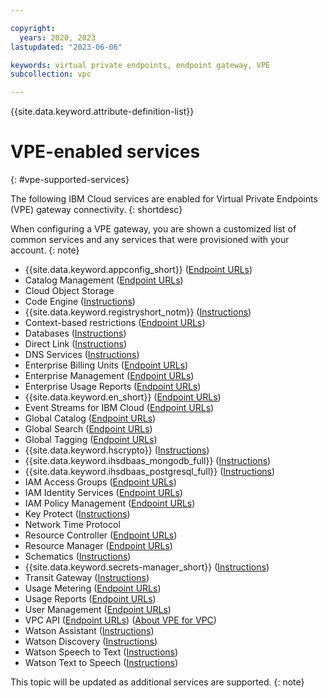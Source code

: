 ```yaml
---

copyright:
  years: 2020, 2023
lastupdated: "2023-06-06"

keywords: virtual private endpoints, endpoint gateway, VPE
subcollection: vpc

---
```


{{site.data.keyword.attribute-definition-list}}

# VPE-enabled services
{: #vpe-supported-services}

The following IBM Cloud services are enabled for Virtual Private Endpoints (VPE) gateway connectivity.
{: shortdesc}

When configuring a VPE gateway, you are shown a customized list of common services and any services that were provisioned
with your account.
{: note}

* {{site.data.keyword.appconfig_short}} ([Endpoint URLs](/apidocs/app-configuration#endpoints-list-all))
* Catalog Management ([Endpoint URLs](/apidocs/resource-catalog/private-catalog#endpoint-url))
* Cloud Object Storage
* Code Engine ([Instructions](/docs/codeengine?topic=codeengine-vpe))
* {{site.data.keyword.registryshort_notm}} ([Instructions](/docs/Registry?topic=Registry-registry_vpe))
* Context-based restrictions ([Endpoint URLs](/apidocs/context-based-restrictions#endpoint-urls))
* Databases ([Instructions](/docs/cloud-databases?topic=cloud-databases-vpes))
* Direct Link ([Instructions](/docs/dl?topic=dl-vpe-connection))
* DNS Services ([Instructions](/docs/dns-svcs?topic=dns-svcs-vpe-for-dns-svcs#vpe-for-dns-svcs))
* Enterprise Billing Units ([Endpoint URLs](/apidocs/enterprise-apis/billing-unit#endpoint-urls))
* Enterprise Management ([Endpoint URLs](/apidocs/enterprise-apis/enterprise#endpoint-urls))
* Enterprise Usage Reports ([Endpoint URLs](/apidocs/enterprise-apis/resource-usage-reports#endpoint-urls))
* {{site.data.keyword.en_short}} ([Endpoint URLs](/apidocs/event-notifications#event-notifications-endpoint-url))
* Event Streams for IBM Cloud ([Endpoint URLs](/apidocs/event-streams/adminrest))
* Global Catalog ([Endpoint URLs](/apidocs/resource-catalog/global-catalog#endpoint-url))
* Global Search ([Endpoint URLs](/apidocs/search#endpoint-url))
* Global Tagging ([Endpoint URLs](/apidocs/tagging#endpoint-url))
* {{site.data.keyword.hscrypto}} ([Instructions](/docs/hs-crypto?topic=hs-crypto-virtual-private-endpoints-for-vpc))
* {{site.data.keyword.ihsdbaas_mongodb_full}} ([Instructions](/docs/hyper-protect-dbaas-for-mongodb?topic=hyper-protect-dbaas-for-mongodb-virtual-private-endpoint))
* {{site.data.keyword.ihsdbaas_postgresql_full}} ([Instructions](/docs/hyper-protect-dbaas-for-postgresql?topic=hyper-protect-dbaas-for-postgresql-virtual-private-endpoint))
* IAM Access Groups ([Endpoint URLs](/apidocs/iam-access-groups#endpoint-urls))
* IAM Identity Services ([Endpoint URLs](/apidocs/iam-identity-token-api#endpoints))
* IAM Policy Management ([Endpoint URLs](/apidocs/iam-policy-management#endpoint-urls))
* Key Protect ([Instructions](/docs/key-protect?topic=key-protect-virtual-private-endpoints))
* Network Time Protocol
* Resource Controller ([Endpoint URLs](/apidocs/resource-controller/resource-controller#endpoint-url)) 
* Resource Manager ([Endpoint URLs](/apidocs/resource-controller/resource-manager#endpoint-urls))
* Schematics ([Instructions](/docs/schematics?topic=schematics-private-endpoints#endpoint-setup))
* {{site.data.keyword.secrets-manager_short}} ([Instructions](/docs/secrets-manager?topic=secrets-manager-endpoints))
* Transit Gateway ([Instructions](/docs/transit-gateway?topic=transit-gateway-vpe-for-ibm-cloud-transit-gateway))
* Usage Metering ([Endpoint URLs](/apidocs/usage-metering#endpoint))
* Usage Reports ([Endpoint URLs](/apidocs/metering-reporting#endpoint))
* User Management ([Endpoint URLs](/apidocs/user-management#endpoint-urls))
* VPC API ([Endpoint URLs](/apidocs/vpc#endpoint-url)) ([About VPE for VPC](/docs/vpc?topic=vpc-about-vpe))
* Watson Assistant ([Instructions](/docs/watson?topic=watson-virtual-private-endpoints))
* Watson Discovery ([Instructions](/docs/watson?topic=watson-virtual-private-endpoints))
* Watson Speech to Text ([Instructions](/docs/watson?topic=watson-virtual-private-endpoints))
* Watson Text to Speech ([Instructions](/docs/watson?topic=watson-virtual-private-endpoints))

This topic will be updated as additional services are supported.
{: note}

